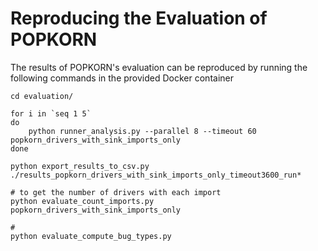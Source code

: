# Reproducing the Evaluation of POPKORN

The results of POPKORN's evaluation can be reproduced by running the following commands in the provided Docker container

```
cd evaluation/

for i in `seq 1 5`
do
    python runner_analysis.py --parallel 8 --timeout 60 popkorn_drivers_with_sink_imports_only
done

python export_results_to_csv.py ./results_popkorn_drivers_with_sink_imports_only_timeout3600_run*

# to get the number of drivers with each import
python evaluate_count_imports.py popkorn_drivers_with_sink_imports_only

#
python evaluate_compute_bug_types.py
```